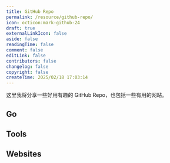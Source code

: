 ```yaml
---
title: GitHub Repo
permalink: /resource/github-repo/
icon: octicon:mark-github-24
draft: true
externalLinkIcon: false
aside: false
readingTime: false
comment: false
editLink: false
contributors: false
changelog: false
copyright: false
createTime: 2025/02/18 17:03:14
---
```

这里我将分享一些好用有趣的 GitHub Repo，也包括一些有用的网站。

## Go
<RepoCard repo="yinggaozhen/awesome-go-cn" />

## Tools
<CardGrid>
  <RepoCard repo="leviarista/github-profile-header-generator" />
  <RepoCard repo="LelouchFR/skill-icons" />
</CardGrid>

## Websites
<CardGrid>
  <LinkCard icon="fluent-emoji-flat: zany-face" title="Complete list of github markdown emoji markup" href="https://gist.github.com/rxaviers/7360908" description="提供全量的 GitHub Emoji 及其语法。"/>
  <LinkCard icon="flat-color-icons: portrait-mode" title="Generate an image of contributors to keep your README.md in sync" href="https://contrib.rocks/preview?repo=angular%2Fangular-ja" description="快速生成指定的 GitHub Repo 的全体贡献者头像图片。"/>
  <LinkCard icon="unjs: theme-colors" title="Schemecolor" href="https://www.schemecolor.com/" description="配色网站。"/>
  <LinkCard icon="vscode-icons: file-type-image" title="PicProse" href="https://picprose.pixpark.net/zh" description="快速生成博客的封面，提供图片和标题的自由配置。"/>
</CardGrid>
